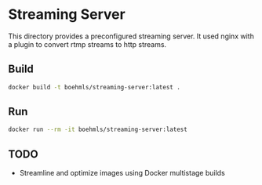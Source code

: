 # Streaming Server

This directory provides a preconfigured streaming server.
It used nginx with a plugin to convert rtmp streams to http streams.

## Build
```bash
docker build -t boehmls/streaming-server:latest .
```

## Run
```bash
docker run --rm -it boehmls/streaming-server:latest
```

## TODO
- Streamline and optimize images using Docker multistage builds
